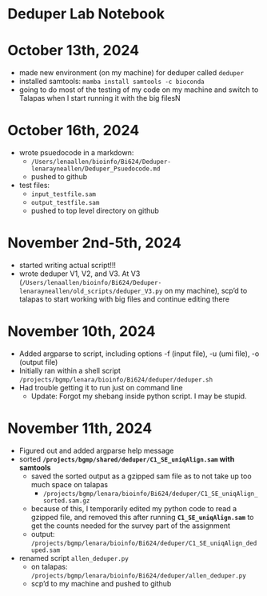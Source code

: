 # Deduper Lab Notebook

# October 13th, 2024

- made new environment (on my machine) for deduper called `deduper`
- installed samtools: `mamba install samtools -c bioconda`
- going to do most of the testing of my code on my machine and switch to Talapas when I start running it with the big filesN

# October 16th, 2024

- wrote psuedocode in a markdown:
    - `/Users/lenaallen/bioinfo/Bi624/Deduper-lenarayneallen/Deduper_Psuedocode.md`
    - pushed to github
- test files:
    - `input_testfile.sam`
    - `output_testfile.sam`
    - pushed to top level directory on github

# November 2nd-5th, 2024

- started writing actual script!!!
- wrote deduper V1, V2, and V3. At V3 (`/Users/lenaallen/bioinfo/Bi624/Deduper-lenarayneallen/old_scripts/deduper_V3.py` on my machine), scp’d to talapas to start working with big files and continue editing there

# November 10th, 2024

- Added argparse to script, including options -f (input file), -u (umi file), -o (output file)
- Initially ran within a shell script `/projects/bgmp/lenara/bioinfo/Bi624/deduper/deduper.sh`
- Had trouble getting it to run just on command line
    - Update: Forgot my shebang inside python script. I may be stupid.

# November 11th, 2024

- Figured out and added argparse help message
- sorted **`/projects/bgmp/shared/deduper/C1_SE_uniqAlign.sam` with samtools**
    - saved the sorted output as a gzipped sam file as to not take up too much space on talapas
        - `/projects/bgmp/lenara/bioinfo/Bi624/deduper/C1_SE_uniqAlign_sorted.sam.gz`
    - because of this, I temporarily edited my python code to read a gzipped file, and removed this after running **`C1_SE_uniqAlign.sam`** to get the counts needed for the survey part of the assignment
    - output: `/projects/bgmp/lenara/bioinfo/Bi624/deduper/C1_SE_uniqAlign_deduped.sam`
- renamed script `allen_deduper.py`
    - on talapas: `/projects/bgmp/lenara/bioinfo/Bi624/deduper/allen_deduper.py`
    - scp’d to my machine and pushed to github